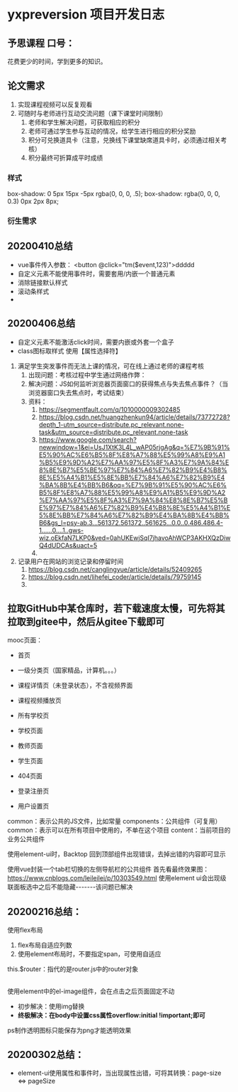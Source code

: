 # yxpreversion 项目开发日志

## 予思课程 口号：

花费更少的时间，学到更多的知识。

## 论文需求

1. 实现课程视频可以反复观看
2. 可随时与老师进行互动交流问题（课下课堂时间限制）
   1. 老师和学生解决问题，可获取相应的积分
   2. 老师可通过学生参与互动的情况，给学生进行相应的积分奖励 
   3. 积分可兑换道具卡（注意，兑换线下课堂缺席道具卡时，必须通过相关考核）
   4. 积分最终可折算成平时成绩

### 样式

box-shadow: 0 5px 15px -5px rgba(0, 0, 0, .5);
box-shadow: rgba(0, 0, 0, 0.3) 0px 2px 8px;

### 衍生需求

## 20200410总结

- vue事件传入参数： <button @click="tm($event,123)">ddddd</button>
- 自定义元素不能使用事件时，需要套用/内嵌一个普通元素
- 消除链接默认样式
- 滚动条样式
- 

## 20200406总结

- 自定义元素不能激活click时间，需要内嵌或外套一个盒子
- class图标取样式 使用【属性选择符】

1. 满足学生突发事件而无法上课的情况，可在线上通过老师的课程考核
   1. 出现问题：考核过程中学生通过网络作弊：
   2. 解决问题：JS如何监听浏览器页面窗口的获得焦点与失去焦点事件？（当浏览器窗口失去焦点时，考试结束）
   3. 资料：
      1. https://segmentfault.com/q/1010000009302485
      2. https://blog.csdn.net/huangzhenkun94/article/details/73772728?depth_1-utm_source=distribute.pc_relevant.none-task&utm_source=distribute.pc_relevant.none-task
      3. https://www.google.com/search?newwindow=1&ei=UsJ1XtK3L4L_wAP05rjgAg&q=%E7%9B%91%E5%90%AC%E6%B5%8F%E8%A7%88%E5%99%A8%E9%A1%B5%E9%9D%A2%E7%AA%97%E5%8F%A3%E7%9A%84%E8%8E%B7%E5%BE%97%E7%84%A6%E7%82%B9%E4%B8%8E%E5%A4%B1%E5%8E%BB%E7%84%A6%E7%82%B9%E4%BA%8B%E4%BB%B6&oq=%E7%9B%91%E5%90%AC%E6%B5%8F%E8%A7%88%E5%99%A8%E9%A1%B5%E9%9D%A2%E7%AA%97%E5%8F%A3%E7%9A%84%E8%8E%B7%E5%BE%97%E7%84%A6%E7%82%B9%E4%B8%8E%E5%A4%B1%E5%8E%BB%E7%84%A6%E7%82%B9%E4%BA%8B%E4%BB%B6&gs_l=psy-ab.3...561372.561372..561625...0.0..0.486.486.4-1......0....1..gws-wiz.oEkfaN7LKP0&ved=0ahUKEwjSqI7jhavoAhWCP3AKHXQzDiwQ4dUDCAs&uact=5
      4. 
2. 记录用户在网站的浏览记录和停留时间
   1. https://blog.csdn.net/canglingyue/article/details/52409265
   2. https://blog.csdn.net/lihefei_coder/article/details/79759145
   3. 

## 拉取GitHub中某仓库时，若下载速度太慢，可先将其拉取到gitee中，然后从gitee下载即可

mooc页面：
  - 首页
  - 一级分类页（国家精品，计算机。。。）
  - 课程详情页（未登录状态），不含视频界面
  - 课程视频播放页
  - 所有学校页
  - 学校页面
  - 教师页面
  - 学生页面
  - 404页面

  - 登录注册页
  - 用户设置页

common：表示公共的JS文件，比如常量
components：公共组件（可复用）
  common：表示可以在所有项目中使用的，不单在这个项目
  content：当前项目的业务公共组件

使用element-ui时，Backtop 回到顶部组件出现错误，去掉出错的内容即可显示

使用vue封装一个tab栏切换的左侧导航栏的公共组件
  首先看最终效果图：https://www.cnblogs.com/leileilei/p/10303549.html
使用element ui会出现级联面板选中之后不能隐藏-------该问题已解决


## 20200216总结：

使用flex布局
  1. flex布局自适应列数 
  2. 使用element布局时，不要指定span，可使用自适应

this.$router：指代的是router.js中的router对象

##

使用element中的el-image组件，会在点击之后页面固定不动
  - 初步解决：使用img替换
  - **终极解决：在body中设置css属性overflow:initial !important;即可**

ps制作透明图标只能保存为png才能透明效果

## 20200302总结：
  


- element-ui使用属性和事件时，当出现属性出错，可将其转换：page-size <=> pageSize 


